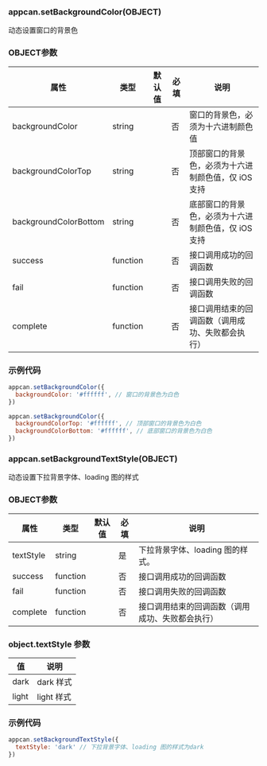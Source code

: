 ### appcan.setBackgroundColor(OBJECT)

动态设置窗口的背景色

### OBJECT参数

|属性	|类型	|默认值|	必填|	说明|
|---|----|----|----|---|
|backgroundColor|	string|		|否|	窗口的背景色，必须为十六进制颜色值	|
|backgroundColorTop|	string|		|否|	顶部窗口的背景色，必须为十六进制颜色值，仅 iOS 支持	|
|backgroundColorBottom|	string|		|否|	底部窗口的背景色，必须为十六进制颜色值，仅 iOS 支持	|
|success	|function|		|否|	接口调用成功的回调函数|	
|fail	|function|		|否	|接口调用失败的回调函数|	
|complete|	function|		|否|	接口调用结束的回调函数（调用成功、失败都会执行）	|

### 示例代码

```javascript
appcan.setBackgroundColor({
  backgroundColor: '#ffffff', // 窗口的背景色为白色
})

appcan.setBackgroundColor({
  backgroundColorTop: '#ffffff', // 顶部窗口的背景色为白色
  backgroundColorBottom: '#ffffff', // 底部窗口的背景色为白色
})
```

### appcan.setBackgroundTextStyle(OBJECT)

动态设置下拉背景字体、loading 图的样式

### OBJECT参数

|属性	|类型|	默认值	|必填	|说明|    
|----|----|-----|----|----|
|textStyle|	string|		|是|	下拉背景字体、loading 图的样式。|	
|success|	function|		|否|	接口调用成功的回调函数|	
|fail	|function|		|否	|接口调用失败的回调函数|	
|complete|	function|		|否|	接口调用结束的回调函数（调用成功、失败都会执行）	|

### object.textStyle 参数

|值|	说明|
|----|----|
|dark	|dark 样式|
|light|	light 样式|

### 示例代码

```javascript
appcan.setBackgroundTextStyle({
  textStyle: 'dark' // 下拉背景字体、loading 图的样式为dark
})
```
